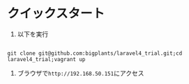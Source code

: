 # クイックスタート
1. 以下を実行   
  ```shell
  
  git clone git@github.com:bigplants/laravel4_trial.git;cd laravel4_trial;vagrant up
  ```   
1. ブラウザで`http://192.168.50.151`にアクセス
